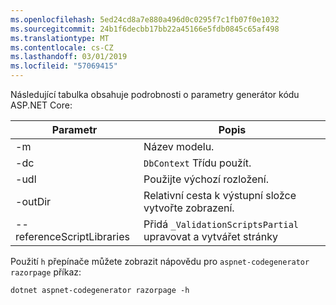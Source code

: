 ```yaml
---
ms.openlocfilehash: 5ed24cd8a7e880a496d0c0295f7c1fb07f0e1032
ms.sourcegitcommit: 24b1f6decbb17bb22a45166e5fdb0845c65af498
ms.translationtype: MT
ms.contentlocale: cs-CZ
ms.lasthandoff: 03/01/2019
ms.locfileid: "57069415"
---
```

Následující tabulka obsahuje podrobnosti o parametry generátor kódu ASP.NET Core:

| Parametr               | Popis|
| ----------------- | ------------ |
| -m  | Název modelu. |
| -dc  | `DbContext` Třídu použít. |
| -udl | Použijte výchozí rozložení. |
| -outDir | Relativní cesta k výstupní složce vytvořte zobrazení. |
| --referenceScriptLibraries | Přidá `_ValidationScriptsPartial` upravovat a vytvářet stránky |

Použití `h` přepínače můžete zobrazit nápovědu pro `aspnet-codegenerator razorpage` příkaz:

```console
dotnet aspnet-codegenerator razorpage -h
```
